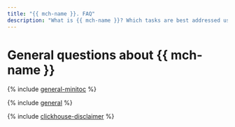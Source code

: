 ```yaml
---
title: "{{ mch-name }}. FAQ"
description: "What is {{ mch-name }}? Which tasks are best addressed using {{ mch-name }}, and which using VMs with databases? What part of database management and maintenance is {{ mch-name }} responsible for? Find the answers to these and other questions in this article."
---
```


# General questions about {{ mch-name }}


{% include [general-minitoc](../../_qa/managed-clickhouse/minitoc/general.md) %}

{% include [general](../../_qa/managed-clickhouse/general.md) %}

{% include [clickhouse-disclaimer](../../_includes/clickhouse-disclaimer.md) %}
